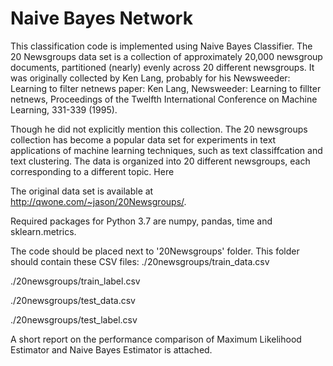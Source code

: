 # Naive Bayes Network

This classification code is implemented using Naive Bayes Classifier. The 20 Newsgroups data set is a collection of approximately 20,000 newsgroup documents, partitioned (nearly) evenly across 20 different newsgroups. It was originally collected by Ken Lang, probably for his Newsweeder: Learning to filter netnews paper:
Ken Lang, Newsweeder: Learning to fillter netnews, Proceedings of the Twelfth International Conference on Machine Learning, 331-339 (1995).

Though he did not explicitly mention this collection. The 20 newsgroups collection has become a popular data set for
experiments in text applications of machine learning techniques, such as text classiffcation and text
clustering.
The data is organized into 20 different newsgroups, each corresponding to a different topic. Here

The original data set is available at http://qwone.com/~jason/20Newsgroups/.

Required packages for Python 3.7 are numpy, pandas, time and sklearn.metrics.

The code should be placed next to '20Newsgroups' folder. This folder should contain these CSV files:
./20newsgroups/train_data.csv

./20newsgroups/train_label.csv

./20newsgroups/test_data.csv

./20newsgroups/test_label.csv

A short report on the performance comparison of Maximum Likelihood Estimator and Naive Bayes Estimator is attached.
